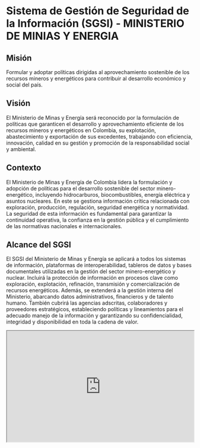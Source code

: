 # Sistema de Gestión de Seguridad de la Información (SGSI) - MINISTERIO DE MINIAS Y ENERGIA

## Misión
Formular y adoptar políticas dirigidas al aprovechamiento sostenible de los recursos mineros y energéticos para contribuir al desarrollo económico y social del país.

## Visión
El Ministerio de Minas y Energía será reconocido por la formulación de políticas que garanticen el desarrollo y aprovechamiento eficiente de los recursos mineros y energéticos en Colombia, su explotación, abastecimiento y exportación de sus excedentes, trabajando con eficiencia, innovación, calidad en su gestión y promoción de la responsabilidad social y ambiental.

## Contexto  

El Ministerio de Minas y Energía de Colombia lidera la formulación y adopción de políticas para el desarrollo sostenible del sector minero-energético, incluyendo hidrocarburos, biocombustibles, energía eléctrica y asuntos nucleares. En este se gestiona información crítica relacionada con exploración, producción, regulación, seguridad energética y normatividad. La seguridad de esta información es fundamental para garantizar la continuidad operativa, la confianza en la gestión pública y el cumplimiento de las normativas nacionales e internacionales. 

## Alcance del SGSI 

El SGSI del Ministerio de Minas y Energía se aplicará a todos los sistemas de información, plataformas de interoperabilidad, tableros de datos y bases documentales utilizadas en la gestión del sector minero-energético y nuclear. Incluirá la protección de información en procesos clave como exploración, explotación, refinación, transmisión y comercialización de recursos energéticos. Además, se extenderá a la gestión interna del Ministerio, abarcando datos administrativos, financieros y de talento humano. También cubrirá las agencias adscritas, colaboradores y proveedores estratégicos, estableciendo políticas y lineamientos para el adecuado manejo de la información y garantizando su confidencialidad, integridad y disponibilidad en toda la cadena de valor.

<iframe
  src="https://www.minenergia.gov.co/es/ministerio/gesti%C3%B3n/procesos-y-procedimientos/"
  style="width:100%; height:300px;"
></iframe>
